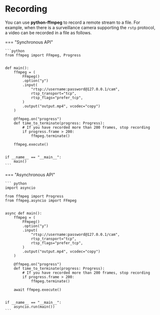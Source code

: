 # Recording

You can use **python-ffmpeg** to record a remote stream to a file. For example, when there is a surveillance camera supporting the `rstp` protocol, a video can be recorded in a file as follows.

=== "Synchronous API"

    ```python
    from ffmpeg import FFmpeg, Progress


    def main():
        ffmpeg = (
            FFmpeg()
            .option("y")
            .input(
                "rtsp://username:password@127.0.0.1/cam",
                rtsp_transport="tcp",
                rtsp_flags="prefer_tcp",
            )
            .output("output.mp4", vcodec="copy")
        )

        @ffmpeg.on("progress")
        def time_to_terminate(progress: Progress):
            # If you have recorded more than 200 frames, stop recording
            if progress.frame > 200:
                ffmpeg.terminate()

        ffmpeg.execute()


    if __name__ == "__main__":
        main()
    ```

=== "Asynchronous API"

    ``` python
    import asyncio

    from ffmpeg import Progress
    from ffmpeg.asyncio import FFmpeg


    async def main():
        ffmpeg = (
            FFmpeg()
            .option("y")
            .input(
                "rtsp://username:password@127.0.0.1/cam",
                rtsp_transport="tcp",
                rtsp_flags="prefer_tcp",
            )
            .output("output.mp4", vcodec="copy")
        )

        @ffmpeg.on("progress")
        def time_to_terminate(progress: Progress):
            # If you have recorded more than 200 frames, stop recording
            if progress.frame > 200:
                ffmpeg.terminate()

        await ffmpeg.execute()


    if __name__ == "__main__":
        asyncio.run(main())
    ```